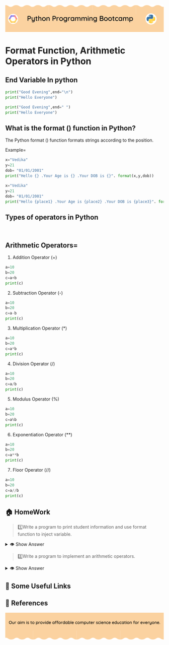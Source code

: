 <!-- HEADER -->
<p align="center">
  <img  src="./../assets/header.png?" />
</p>

# Format Function, Arithmetic Operators in Python

## End Variable In python

```python
print("Good Evening",end="\n")
print("Hello Everyone")
```
```python
print("Good Evening",end=" ")
print("Hello Everyone")
```
## What is the format () function in Python?
The Python format () function formats strings according to the position. 

Example=

```python
x="Vedika"
y=21
dob= "01/01/2001"
print("Hello {} .Your Age is {} .Your DOB is {}". format(x,y,dob))
```

```python
x="Vedika"
y=21
dob= "01/01/2001"
print("Hello {place1} .Your Age is {place2} .Your DOB is {place3}". format(place3=dob,place2=y,place1=x))
```

## Types of operators in Python
<br>

## Arithmetic Operators=
1. Addition Operator (+)

```python
a=10
b=20
c=a+b
print(c)
```
2. Subtraction Operator (-)

```python
a=10
b=20
c=a-b
print(c)
```
3. Multiplication Operator (*)

```python
a=10
b=20
c=a*b
print(c)
```
4. Division Operator (/)

```python
a=10
b=20
c=a/b
print(c)
```
5. Modulus Operator (%)

```python
a=10
b=20
c=a%b
print(c)
```
6. Exponentiation Operator (**)

```python
a=10
b=20
c=a**b
print(c)
```
7. Floor Operator (//)

```python
a=10
b=20
c=a//b
print(c)
```
## 🏠 HomeWork

>1️⃣Write a program to print student information and use format function to inject variable.

<details>
  <summary>👁 Show Answer</summary>

  <p>
  
  ```python
a= "vedika"
b=19
c=2003
d=55

print("Hello {} .your Age is {} .your DOB is {}. and your Roll Number is {}".format(a, b, c, d))
  ```

  </p>

</details>

>2️⃣Write a program to implement an arithmetic operators.

<details>
  <summary>👁 Show Answer</summary>

  <p>
  
  ```python
a=113
b=11
print("Addition(±)        :-",a+b)
print("Subtraction(-)     :-",a-b)
print("Mulitiplication(*) :-",a*b)
print("Division(\)        :-",a/b)
print('modules(**)        :-',a**b) 
print('Exponential(%)     :-',a%b)
print('Floor Division(//) :-',a//b)
  ```

  </p>

</details>

## 🔗 Some Useful Links

## 📖 References

<!-- FOOTER -->
<p align="center">
  <img  src="./../assets/footer.png" />
</p>
